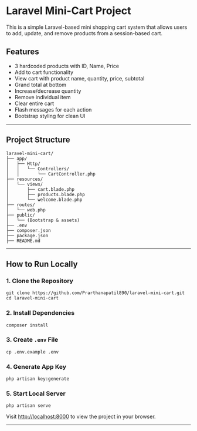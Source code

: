 # Laravel Mini-Cart Project

This is a simple Laravel-based mini shopping cart system that allows users to add, update, and remove products from a session-based cart.

##  Features

- 3 hardcoded products with ID, Name, Price  
- Add to cart functionality  
- View cart with product name, quantity, price, subtotal  
- Grand total at bottom  
- Increase/decrease quantity  
- Remove individual item  
- Clear entire cart  
- Flash messages for each action  
- Bootstrap styling for clean UI

---

##  Project Structure

```
laravel-mini-cart/
├── app/
│   ├── Http/
│   │   └── Controllers/
│   │       └── CartController.php
├── resources/
│   └── views/
│       ├── cart.blade.php
│       ├── products.blade.php
│       └── welcome.blade.php
├── routes/
│   └── web.php
├── public/
│   └── (Bootstrap & assets)
├── .env
├── composer.json
├── package.json
├── README.md
```

---

##  How to Run Locally

### 1. Clone the Repository
```
git clone https://github.com/Prarthanapatil890/laravel-mini-cart.git
cd laravel-mini-cart
```

### 2. Install Dependencies
```
composer install
```

### 3. Create `.env` File
```
cp .env.example .env
```

### 4. Generate App Key
```
php artisan key:generate
```

### 5. Start Local Server
```
php artisan serve
```

Visit [http://localhost:8000](http://localhost:8000) to view the project in your browser.

---

